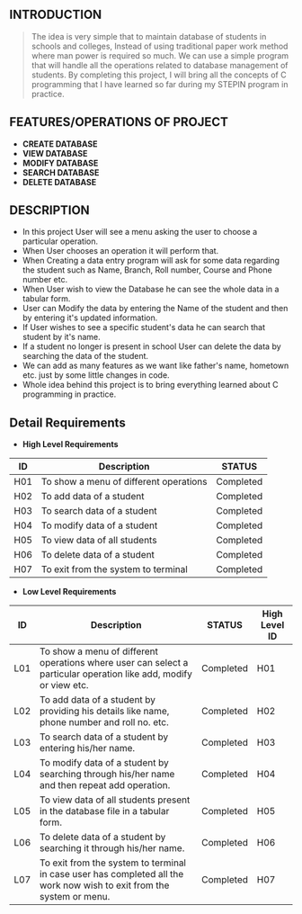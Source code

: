 ## INTRODUCTION
>The idea is very simple that to maintain database of students in schools and colleges, Instead of using traditional paper work method where man power is required so much. We can use a simple program that will handle all the operations related to database management of students.
>By completing this project, I will bring all the concepts of C programming that I have learned so far during my STEPIN program in practice.

## FEATURES/OPERATIONS OF PROJECT
- **CREATE DATABASE**
- **VIEW DATABASE**
- **MODIFY DATABASE**
- **SEARCH DATABASE**
- **DELETE DATABASE**

## DESCRIPTION
- In this project User will see a menu asking the user to choose a particular operation. 
- When User chooses an operation it will perform that. 
- When Creating a data entry program will ask for some data regarding the student such as Name, Branch, Roll number, Course and Phone number etc. 
- When User wish to view the Database he can see the whole data in a tabular form. 
- User can Modify the data by entering the Name of the student and then by entering it's updated information.
- If User wishes to see a specific student's data he can search that student by it's name.
- If a student no longer is present in school User can delete the data by searching the data of the student.
- We can add as many features as we want like father's name, hometown etc. just by some little changes in code.
- Whole idea behind this project is to bring everything learned about C programming in practice.

## Detail Requirements

- **High Level Requirements**

| ID | Description | STATUS |
| --- | --- | --- |
| H01 | To show a menu of different operations | Completed |
| H02 | To add data of a student | Completed |
| H03 | To search data of a student | Completed |
| H04 | To modify data of a student | Completed |
| H05 | To view data of all students | Completed |
| H06 | To delete data of a student | Completed |
| H07 | To exit from the system to terminal | Completed |

- **Low Level Requirements**

| ID | Description | STATUS | High Level ID |
| --- | --- | --- | --- |
| L01 | To show a menu of different operations where user can select a particular operation like add, modify or view etc. | Completed | H01 |
| L02 | To add data of a student by providing his details like name, phone number and roll no. etc. | Completed | H02 |
| L03 | To search data of a student by entering his/her name. | Completed | H03 |
| L04 | To modify data of a student by searching through his/her name and then repeat add operation. | Completed | H04 |
| L05 | To view data of all students present in the database file in a tabular form. | Completed | H05 |
| L06 | To delete data of a student by searching it through his/her name. | Completed | H06 |
| L07 | To exit from the system to terminal in case user has completed all the work now wish to exit from the system or menu. | Completed | H07 |
